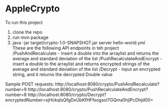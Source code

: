 # AppleCrypto
To run this project 
1. clone the repo
2. run mvn package
3. java -jar target/crypto-1.0-SNAPSHOT.jar server hello-world.yml   
These are the following API endpoints in teh project
/PushAndRecalculate - insert a double into the arraylist and returns the average and standard deviation of the list
/PushRecalculateAndEncrypt - insert a double to the arraylist and returns encrypted strings of the average and standard deviation of the list 
/Decrypt - input an encrypted string, and it returns the decrypted Double value

Sample POST requests:
http://localhost:8080/crypto/PushAndRecalculate?number=9
http://localhost:8080/crypto/PushRecalculateAndEncrypt?number=8
http://localhost:8080/crypto/Decrypt?encryptedNumber=xjHckqlsQfgDxUbKfHFfsogsol7GQma5hjlPcDhjd00=
